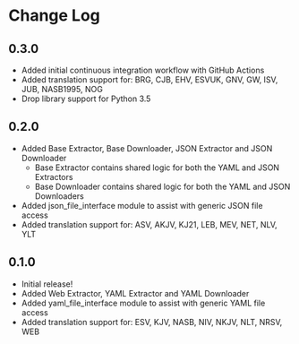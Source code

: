 # Change Log

## 0.3.0
- Added initial continuous integration workflow with GitHub Actions
- Added translation support for: BRG, CJB, EHV, ESVUK, GNV, GW, ISV, JUB, NASB1995, NOG
- Drop library support for Python 3.5

## 0.2.0
- Added Base Extractor, Base Downloader, JSON Extractor and JSON Downloader
  - Base Extractor contains shared logic for both the YAML and JSON Extractors
  - Base Downloader contains shared logic for both the YAML and JSON Downloaders
- Added json_file_interface module to assist with generic JSON file access
- Added translation support for: ASV, AKJV, KJ21, LEB, MEV, NET, NLV, YLT

## 0.1.0

- Initial release!
- Added Web Extractor, YAML Extractor and YAML Downloader
- Added yaml_file_interface module to assist with generic YAML file access
- Added translation support for: ESV, KJV, NASB, NIV, NKJV, NLT, NRSV, WEB
